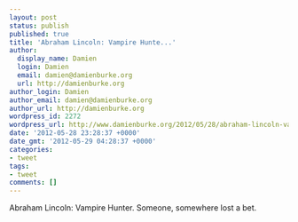 ```yaml
---
layout: post
status: publish
published: true
title: 'Abraham Lincoln: Vampire Hunte...'
author:
  display_name: Damien
  login: Damien
  email: damien@damienburke.org
  url: http://damienburke.org
author_login: Damien
author_email: damien@damienburke.org
author_url: http://damienburke.org
wordpress_id: 2272
wordpress_url: http://www.damienburke.org/2012/05/28/abraham-lincoln-vampire-hunte/
date: '2012-05-28 23:28:37 +0000'
date_gmt: '2012-05-29 04:28:37 +0000'
categories:
- tweet
tags:
- tweet
comments: []
---
```

<p>Abraham Lincoln: Vampire Hunter. Someone, somewhere lost a bet.</p>
